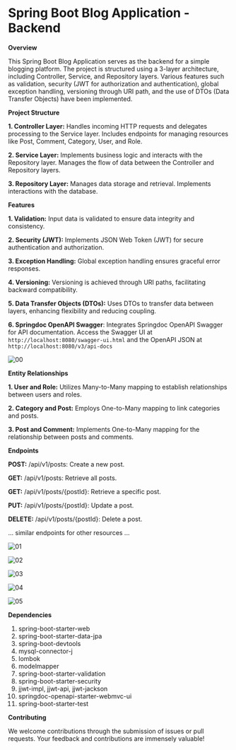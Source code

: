 # Spring Boot Blog Application - Backend

**Overview**

This Spring Boot Blog Application serves as the backend for a simple blogging platform. The project is structured using a 3-layer architecture, including Controller, Service, and Repository layers. Various features such as validation, security (JWT for authorization and authentication), global exception handling, versioning through URI path, and the use of DTOs (Data Transfer Objects) have been implemented.

**Project Structure**

**1. Controller Layer:** Handles incoming HTTP requests and delegates processing to the Service layer. Includes endpoints for managing resources like Post, Comment, Category, User, and Role.

**2. Service Layer:** Implements business logic and interacts with the Repository layer. Manages the flow of data between the Controller and Repository layers.

**3. Repository Layer:** Manages data storage and retrieval. Implements interactions with the database.

**Features**

**1. Validation:** Input data is validated to ensure data integrity and consistency.

**2. Security (JWT):** Implements JSON Web Token (JWT) for secure authentication and authorization.

**3. Exception Handling:** Global exception handling ensures graceful error responses.

**4. Versioning:** Versioning is achieved through URI paths, facilitating backward compatibility.

**5. Data Transfer Objects (DTOs):** Uses DTOs to transfer data between layers, enhancing flexibility and reducing coupling.

**6. Springdoc OpenAPI Swagger**: Integrates Springdoc OpenAPI Swagger for API documentation. Access the Swagger UI at `http://localhost:8080/swagger-ui.html` and the OpenAPI JSON at `http://localhost:8080/v3/api-docs`


![00](https://github.com/Vikas-919/07.-Springboot-Blog-Application/assets/142529224/fd37ad7c-b3b5-45df-8c45-e99eff0bda37)


**Entity Relationships**

**1. User and Role:** Utilizes Many-to-Many mapping to establish relationships between users and roles.

**2. Category and Post:** Employs One-to-Many mapping to link categories and posts.

**3. Post and Comment:** Implements One-to-Many mapping for the relationship between posts and comments.

**Endpoints**

**POST:** /api/v1/posts: Create a new post.

**GET:** /api/v1/posts: Retrieve all posts.

**GET:** /api/v1/posts/{postId}: Retrieve a specific post.

**PUT:** /api/v1/posts/{postId}: Update a post.

**DELETE:** /api/v1/posts/{postId}: Delete a post.

... similar endpoints for other resources ...

![01](https://github.com/Vikas-919/07.-Springboot-Blog-Application/assets/142529224/b9db5f1e-2590-4dc6-9642-8472211d8aa3)

![02](https://github.com/Vikas-919/07.-Springboot-Blog-Application/assets/142529224/e9986883-49f4-464e-9574-84e575b1cf27)

![03](https://github.com/Vikas-919/07.-Springboot-Blog-Application/assets/142529224/ce221b56-e318-43d1-99aa-ee6049831d92)

![04](https://github.com/Vikas-919/07.-Springboot-Blog-Application/assets/142529224/42517309-76c9-4c4c-9495-720ea2b1858f)

![05](https://github.com/Vikas-919/07.-Springboot-Blog-Application/assets/142529224/888da8b6-c1d9-425c-b6b5-355a06712e6e)


**Dependencies**

1. spring-boot-starter-web
2. spring-boot-starter-data-jpa
3. spring-boot-devtools
4. mysql-connector-j
5. lombok
6. modelmapper
7. spring-boot-starter-validation
8. spring-boot-starter-security
9. jjwt-impl, jjwt-api, jjwt-jackson
10. springdoc-openapi-starter-webmvc-ui
11. spring-boot-starter-test


**Contributing**

We welcome contributions through the submission of issues or pull requests. Your feedback and contributions are immensely valuable!
